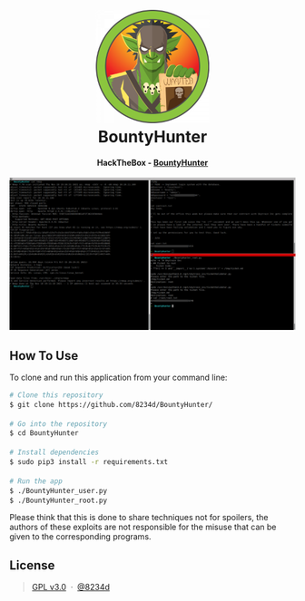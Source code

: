 <h1 align="center">
  <br>
  <a href="https://github.com/8234d/BountyHunter"><img src="https://github.com/8234d/BountyHunter/blob/main/BountyHunter_htb.png" alt="BountyHunter" width="200"></a>
  <br>
  BountyHunter
  <br>
</h1>

<h4 align="center">HackTheBox - <a href="https://app.hackthebox.com/machines/BountyHunter" target="_blank">BountyHunter</a></h4>

![BountyHunter](https://github.com/8234d/BountyHunter/blob/main/BountyHunter.png)

## How To Use

To clone and run this application from your command line:

```bash
# Clone this repository
$ git clone https://github.com/8234d/BountyHunter/

# Go into the repository
$ cd BountyHunter

# Install dependencies
$ sudo pip3 install -r requirements.txt

# Run the app
$ ./BountyHunter_user.py
$ ./BountyHunter_root.py
```
Please think that this is done to share techniques not for spoilers, the authors of these exploits are not responsible for the misuse that can be given to the corresponding programs.

## License

> [GPL v3.0](https://github.com/8234d/BountyHunter/blob/main/LICENSE) &nbsp;&middot;&nbsp;
> [@8234d](https://github.com/8234d)
